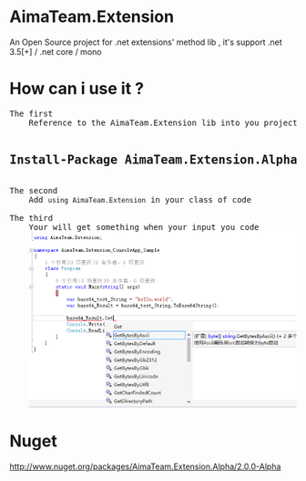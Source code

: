# AimaTeam.Extension
An Open Source project for .net extensions' method lib , it's support .net 3.5[+] / .net core / mono
# How can i use it ?
<pre>
The first
	Reference to the AimaTeam.Extension lib into you project , you can like this
	<h2>Install-Package AimaTeam.Extension.Alpha -Pre</h2>
The second
	Add <code>using AimaTeam.Extension</code> in your class of code

The third
	Your will get something when your input you code 
	<img src="/docs/samples.png" />
</pre>
# Nuget
http://www.nuget.org/packages/AimaTeam.Extension.Alpha/2.0.0-Alpha
